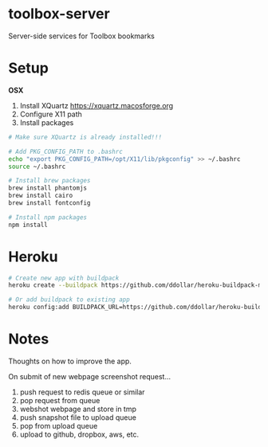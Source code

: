 toolbox-server
==============

Server-side services for Toolbox bookmarks


Setup
=====

**OSX**

1. Install XQuartz https://xquartz.macosforge.org
2. Configure X11 path
3. Install packages


```bash
# Make sure XQuartz is already installed!!!

# Add PKG_CONFIG_PATH to .bashrc
echo "export PKG_CONFIG_PATH=/opt/X11/lib/pkgconfig" >> ~/.bashrc
source ~/.bashrc
```

```bash
# Install brew packages
brew install phantomjs
brew install cairo
brew install fontconfig

# Install npm packages
npm install
```

Heroku
======

```bash
# Create new app with buildpack
heroku create --buildpack https://github.com/ddollar/heroku-buildpack-multi.git

# Or add buildpack to existing app
heroku config:add BUILDPACK_URL=https://github.com/ddollar/heroku-buildpack-multi.git
```


Notes
=====

Thoughts on how to improve the app.

On submit of new webpage screenshot request...

1. push request to redis queue or similar
2. pop request from queue
3. webshot webpage and store in tmp
4. push snapshot file to upload queue
5. pop from upload queue
6. upload to github, dropbox, aws, etc.
